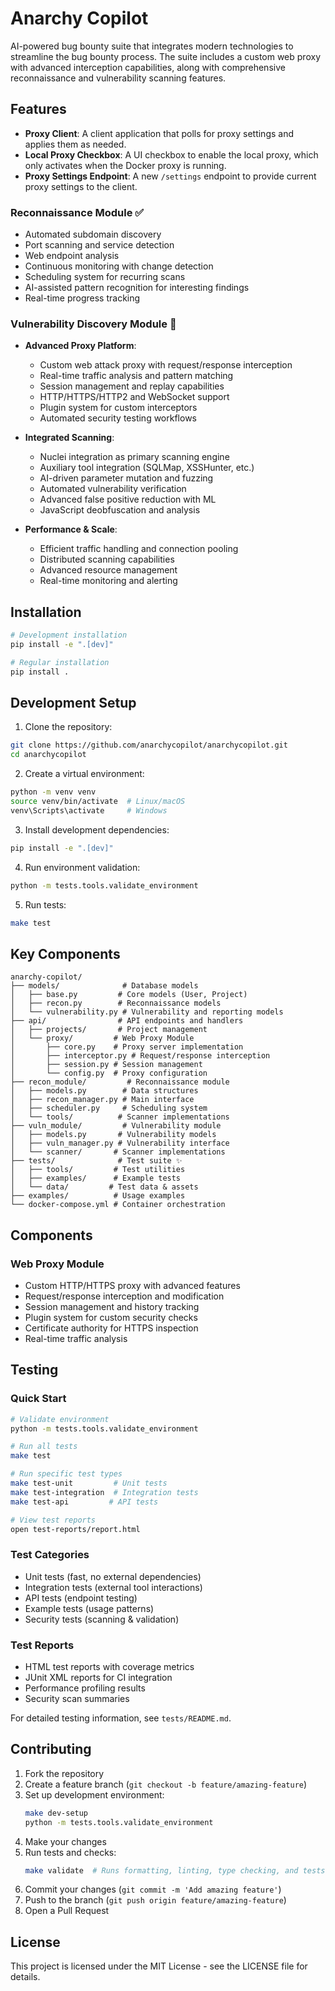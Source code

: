 # Anarchy Copilot

AI-powered bug bounty suite that integrates modern technologies to streamline the bug bounty process. The suite includes a custom web proxy with advanced interception capabilities, along with comprehensive reconnaissance and vulnerability scanning features.

## Features

- **Proxy Client**: A client application that polls for proxy settings and applies them as needed.
- **Local Proxy Checkbox**: A UI checkbox to enable the local proxy, which only activates when the Docker proxy is running.
- **Proxy Settings Endpoint**: A new `/settings` endpoint to provide current proxy settings to the client.


### Reconnaissance Module ✅
- Automated subdomain discovery
- Port scanning and service detection
- Web endpoint analysis
- Continuous monitoring with change detection
- Scheduling system for recurring scans
- AI-assisted pattern recognition for interesting findings
- Real-time progress tracking

### Vulnerability Discovery Module 🔄
- **Advanced Proxy Platform**:
  - Custom web attack proxy with request/response interception
  - Real-time traffic analysis and pattern matching
  - Session management and replay capabilities
  - HTTP/HTTPS/HTTP2 and WebSocket support
  - Plugin system for custom interceptors
  - Automated security testing workflows

- **Integrated Scanning**:
  - Nuclei integration as primary scanning engine
  - Auxiliary tool integration (SQLMap, XSSHunter, etc.)
  - AI-driven parameter mutation and fuzzing
  - Automated vulnerability verification
  - Advanced false positive reduction with ML
  - JavaScript deobfuscation and analysis

- **Performance & Scale**:
  - Efficient traffic handling and connection pooling
  - Distributed scanning capabilities
  - Advanced resource management
  - Real-time monitoring and alerting

## Installation

```bash
# Development installation
pip install -e ".[dev]"

# Regular installation
pip install .
```

## Development Setup

1. Clone the repository:
```bash
git clone https://github.com/anarchycopilot/anarchycopilot.git
cd anarchycopilot
```

2. Create a virtual environment:
```bash
python -m venv venv
source venv/bin/activate  # Linux/macOS
venv\Scripts\activate     # Windows
```

3. Install development dependencies:
```bash
pip install -e ".[dev]"
```

4. Run environment validation:
```bash
python -m tests.tools.validate_environment
```

5. Run tests:
```bash
make test
```

## Key Components

```
anarchy-copilot/
├── models/              # Database models
│   ├── base.py         # Core models (User, Project)
│   ├── recon.py        # Reconnaissance models
│   └── vulnerability.py # Vulnerability and reporting models
├── api/                # API endpoints and handlers
│   ├── projects/       # Project management
│   └── proxy/         # Web Proxy Module
│       ├── core.py    # Proxy server implementation
│       ├── interceptor.py # Request/response interception
│       ├── session.py # Session management
│       └── config.py  # Proxy configuration
├── recon_module/         # Reconnaissance module
│   ├── models.py        # Data structures
│   ├── recon_manager.py # Main interface
│   ├── scheduler.py     # Scheduling system
│   └── tools/          # Scanner implementations
├── vuln_module/         # Vulnerability module
│   ├── models.py       # Vulnerability models
│   ├── vuln_manager.py # Vulnerability interface
│   └── scanner/       # Scanner implementations
├── tests/              # Test suite ✨
│   ├── tools/         # Test utilities
│   ├── examples/      # Example tests
│   └── data/         # Test data & assets
├── examples/          # Usage examples
└── docker-compose.yml # Container orchestration
```

## Components

### Web Proxy Module
- Custom HTTP/HTTPS proxy with advanced features
- Request/response interception and modification
- Session management and history tracking
- Plugin system for custom security checks
- Certificate authority for HTTPS inspection
- Real-time traffic analysis

## Testing

### Quick Start
```bash
# Validate environment
python -m tests.tools.validate_environment

# Run all tests
make test

# Run specific test types
make test-unit         # Unit tests
make test-integration  # Integration tests
make test-api         # API tests

# View test reports
open test-reports/report.html
```

### Test Categories
- Unit tests (fast, no external dependencies)
- Integration tests (external tool interactions)
- API tests (endpoint testing)
- Example tests (usage patterns)
- Security tests (scanning & validation)

### Test Reports
- HTML test reports with coverage metrics
- JUnit XML reports for CI integration
- Performance profiling results
- Security scan summaries

For detailed testing information, see `tests/README.md`.

## Contributing

1. Fork the repository
2. Create a feature branch (`git checkout -b feature/amazing-feature`)
3. Set up development environment:
   ```bash
   make dev-setup
   python -m tests.tools.validate_environment
   ```
4. Make your changes
5. Run tests and checks:
   ```bash
   make validate  # Runs formatting, linting, type checking, and tests
   ```
6. Commit your changes (`git commit -m 'Add amazing feature'`)
7. Push to the branch (`git push origin feature/amazing-feature`)
8. Open a Pull Request

## License

This project is licensed under the MIT License - see the LICENSE file for details.
